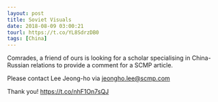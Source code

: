 ```yaml
---
layout: post
title: Soviet Visuals
date: 2018-08-09 03:00:21
tourl: https://t.co/YL8SdrzDB0
tags: [China]
---
```

Comrades, a friend of ours is looking for a scholar specialising in China-Russian relations to provide a comment for a SCMP article. 

Please contact Lee Jeong-ho via 
jeongho.lee@scmp.com

Thank you! https://t.co/nhF1On7sQJ